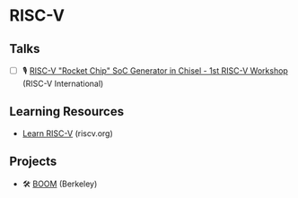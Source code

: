 # RISC-V

## Talks

- [ ] 🎙️ [RISC-V "Rocket Chip" SoC Generator in Chisel - 1st RISC-V Workshop](https://www.youtube.com/watch?v=Ir3h3qWcNlg) (RISC-V International)

## Learning Resources

- [Learn RISC-V](https://github.com/riscv/learn) (riscv.org)

## Projects

- 🛠️ [BOOM](https://boom-core.org/) (Berkeley)

